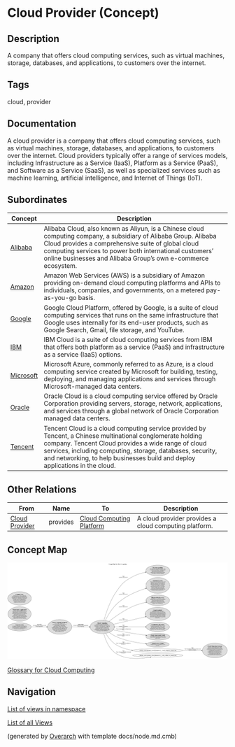 
# Cloud Provider (Concept)
## Description
A company that offers cloud computing services, such as virtual machines, storage, databases, and applications, to customers over the internet.


## Tags
cloud, provider

## Documentation
A cloud provider is a company that offers cloud computing services, such as virtual machines, storage, databases, and applications, to customers over the internet.
Cloud providers typically offer a range of services models, including Infrastructure as a Service (IaaS), Platform as a Service (PaaS), and Software as a Service (SaaS),
as well as specialized services such as machine learning, artificial intelligence, and Internet of Things (IoT).
## Subordinates
| Concept | Description |
|---|---|
| [Alibaba](../../software-development/cloud/provider/alibaba.md)| Alibaba Cloud, also known as Aliyun, is a Chinese cloud computing company, a subsidiary of Alibaba Group. Alibaba Cloud provides a comprehensive suite of global cloud computing services to power both international customers’ online businesses and Alibaba Group’s own e-commerce ecosystem. |
| [Amazon](../../software-development/cloud/provider/amazon.md)| Amazon Web Services (AWS) is a subsidiary of Amazon providing on-demand cloud computing platforms and APIs to individuals, companies, and governments, on a metered pay-as-you-go basis. |
| [Google](../../software-development/cloud/provider/google.md)| Google Cloud Platform, offered by Google, is a suite of cloud computing services that runs on the same infrastructure that Google uses internally for its end-user products, such as Google Search, Gmail, file storage, and YouTube. |
| [IBM](../../software-development/cloud/provider/ibm.md)| IBM Cloud is a suite of cloud computing services from IBM that offers both platform as a service (PaaS) and infrastructure as a service (IaaS) options. |
| [Microsoft](../../software-development/cloud/provider/microsoft.md)| Microsoft Azure, commonly referred to as Azure, is a cloud computing service created by Microsoft for building, testing, deploying, and managing applications and services through Microsoft-managed data centers. |
| [Oracle](../../software-development/cloud/provider/oracle.md)| Oracle Cloud is a cloud computing service offered by Oracle Corporation providing servers, storage, network, applications, and services through a global network of Oracle Corporation managed data centers. |
| [Tencent](../../software-development/cloud/provider/tencent.md)| Tencent Cloud is a cloud computing service provided by Tencent, a Chinese multinational conglomerate holding company. Tencent Cloud provides a wide range of cloud services, including computing, storage, databases, security, and networking, to help businesses build and deploy applications in the cloud. |
## Other Relations
| From | Name | To | Description |
|---|---|---|---|
| [Cloud Provider](../../software-development/cloud/cloud-provider.md) | provides | [Cloud Computing Platform](../../software-development/cloud/cloud-computing-platform.md) | A cloud provider provides a cloud computing platform. |

## Concept Map
![Glossary for Cloud Computing](../../software-development/cloud/concept-view.png)

[Glossary for Cloud Computing](../../software-development/cloud/concept-view.md)


## Navigation
[List of views in namespace](./views-in-namespace.md)

[List of all Views](../../views.md)


(generated by [Overarch](https://github.com/soulspace-org/overarch) with template docs/node.md.cmb)

